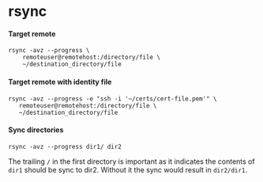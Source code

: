 # rsync

#### Target remote

    rsync -avz --progress \ 
        remoteuser@remotehost:/directory/file \
        ~/destination_directory/file

#### Target remote with identity file

    rsync -avz --progress -e "ssh -i '~/certs/cert-file.pem'" \
       remoteuser@remotehost:/directory/file \
       ~/destination_directory/file 

#### Sync directories

    rsync -avz --progress dir1/ dir2

The trailing `/` in the first directory is important as it indicates the contents of `dir1` should be sync to dir2. Without it the sync would result in `dir2/dir1`.

